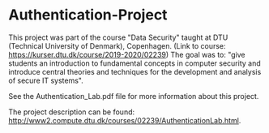 # Authentication-Project
This project was part of the course "Data Security" taught at DTU (Technical University of Denmark), Copenhagen. (Link to course: https://kurser.dtu.dk/course/2019-2020/02239) 
The goal was to: "give students an introduction to fundamental concepts in computer security and introduce central theories and techniques for the development and analysis of secure IT systems".

See the Authentication_Lab.pdf file for more information about this project.

The project description can be found: http://www2.compute.dtu.dk/courses/02239/AuthenticationLab.html.
